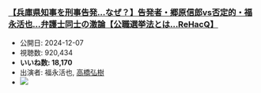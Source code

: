 ### [【兵庫県知事を刑事告発…なぜ？】告発者・郷原信郎vs否定的・福永活也…弁護士同士の激論【公職選挙法とは…ReHacQ】](https://www.youtube.com/watch?v=EmOGwtR3x6I)
-   公開日: 2024-12-07
-   視聴数: 920,434
-   **いいね数: 18,170**
-   出演者: 福永活也, [高橋弘樹](/rehacq_fan/people/高橋弘樹 "wikilink")
- [![](https://img.youtube.com/vi/EmOGwtR3x6I/hqdefault.jpg)](https://www.youtube.com/watch?v=EmOGwtR3x6I)
